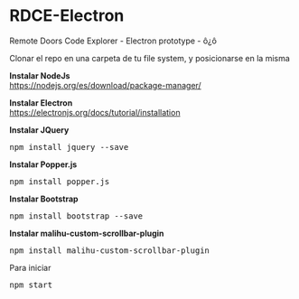# RDCE-Electron
Remote Doors Code Explorer - Electron prototype - ô¿ô

Clonar el repo en una carpeta de tu file system, y posicionarse en la misma

<b>Instalar NodeJs</b>
<br/>
https://nodejs.org/es/download/package-manager/

<b>Instalar Electron</b>
<br/>
https://electronjs.org/docs/tutorial/installation

<b>Instalar JQuery</b>
<br/>
<pre>npm install jquery --save</pre>

<b>Instalar Popper.js</b>
<br/>
<pre>npm install popper.js</pre>

<b>Instalar Bootstrap</b>
<br>
<pre>npm install bootstrap --save</pre>

<b>Instalar malihu-custom-scrollbar-plugin</b>
<br/>
<pre>npm install malihu-custom-scrollbar-plugin</pre>

Para iniciar 
<pre>npm start</pre>

